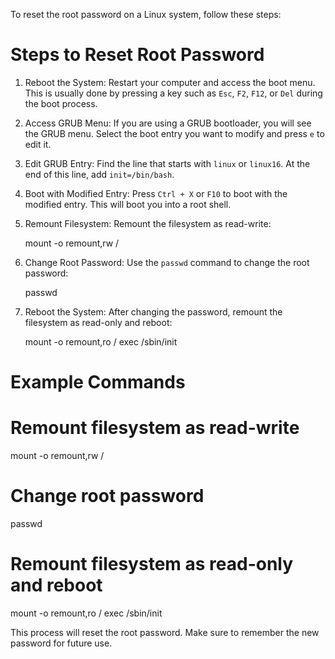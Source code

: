 To reset the root password on a Linux system, follow these steps:

# Steps to Reset Root Password

1. Reboot the System:
   Restart your computer and access the boot menu. This is usually done by pressing a key such as `Esc`, `F2`, `F12`, or `Del` during the boot process.

2. Access GRUB Menu:
   If you are using a GRUB bootloader, you will see the GRUB menu. Select the boot entry you want to modify and press `e` to edit it.

3. Edit GRUB Entry:
   Find the line that starts with `linux` or `linux16`. At the end of this line, add `init=/bin/bash`.

4. Boot with Modified Entry:
   Press `Ctrl + X` or `F10` to boot with the modified entry. This will boot you into a root shell.

5. Remount Filesystem:
   Remount the filesystem as read-write:
  
   mount -o remount,rw /
 

6. Change Root Password:
   Use the `passwd` command to change the root password:
  
   passwd
 

7. Reboot the System:
   After changing the password, remount the filesystem as read-only and reboot:
  
   mount -o remount,ro /
   exec /sbin/init
 

# Example Commands


# Remount filesystem as read-write
mount -o remount,rw /

# Change root password
passwd

# Remount filesystem as read-only and reboot
mount -o remount,ro /
exec /sbin/init


This process will reset the root password. Make sure to remember the new password for future use.
